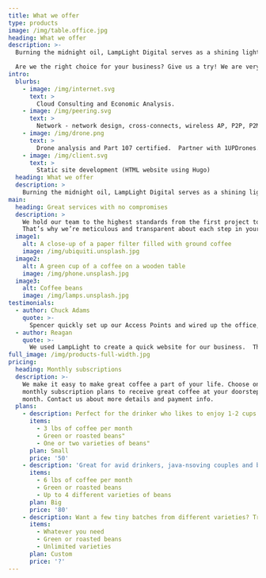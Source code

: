 ```yaml
---
title: What we offer
type: products
image: /img/table.office.jpg
heading: What we offer
description: >-
  Burning the midnight oil, LampLight Digital serves as a shining light in the IT Solutions industry.  We focus on outcomes, rather than answers and focus on our customers.  We are a close-knit team of dedicated IT professionals that are motivated by innovation and delivering simple solutions to complex problems.  We look forward to serving you.

  Are we the right choice for your business? Give us a try! We are very clear with our customers when it comes to our capabilities. If you are looking for services that are outside of our area of expertise, we will let you know. We prefer to pass on an opportunity rather than attempt to build a solution we’re unsure of.
intro:
  blurbs:
    - image: /img/internet.svg
      text: >
        Cloud Consulting and Economic Analysis.
    - image: /img/peering.svg
      text: >
        Network - network design, cross-connects, wireless AP, P2P, P2MP, cable pulls, VoIP
    - image: /img/drone.png
      text: >
        Drone analysis and Part 107 certified.  Partner with 1UPDrones.
    - image: /img/client.svg
      text: >
        Static site development (HTML website using Hugo)
  heading: What we offer
  description: >
    Burning the midnight oil, LampLight Digital serves as a shining light in the IT Solutions industry.  We focus on outcomes, rather than answers and focus on our customers.  We are a close-knit team of dedicated IT professionals that are motivated by innovation and delivering simple solutions to complex problems.  We look forward to serving you.
main:
  heading: Great services with no compromises
  description: >
    We hold our team to the highest standards from the first project to the last.
    That’s why we’re meticulous and transparent about each step in your journey to cloud.
  image1:
    alt: A close-up of a paper filter filled with ground coffee
    image: /img/ubiquiti.unsplash.jpg
  image2:
    alt: A green cup of a coffee on a wooden table
    image: /img/phone.unsplash.jpg
  image3:
    alt: Coffee beans
    image: /img/lamps.unsplash.jpg
testimonials:
  - author: Chuck Adams
    quote: >-
      Spencer quickly set up our Access Points and wired up the office, simple and effective.
  - author: Reagan
    quote: >-
      We used LampLight to create a quick website for our business.  They spun it up in a day and where creative along the way!  Highly recommend!
full_image: /img/products-full-width.jpg
pricing:
  heading: Monthly subscriptions
  description: >-
    We make it easy to make great coffee a part of your life. Choose one of our
    monthly subscription plans to receive great coffee at your doorstep each
    month. Contact us about more details and payment info.
  plans:
    - description: Perfect for the drinker who likes to enjoy 1-2 cups per day.
      items:
        - 3 lbs of coffee per month
        - Green or roasted beans"
        - One or two varieties of beans"
      plan: Small
      price: '50'
    - description: 'Great for avid drinkers, java-nsoving couples and bigger crowds'
      items:
        - 6 lbs of coffee per month
        - Green or roasted beans
        - Up to 4 different varieties of beans
      plan: Big
      price: '80'
    - description: Want a few tiny batches from different varieties? Try our custom plan
      items:
        - Whatever you need
        - Green or roasted beans
        - Unlimited varieties
      plan: Custom
      price: '?'
---
```

